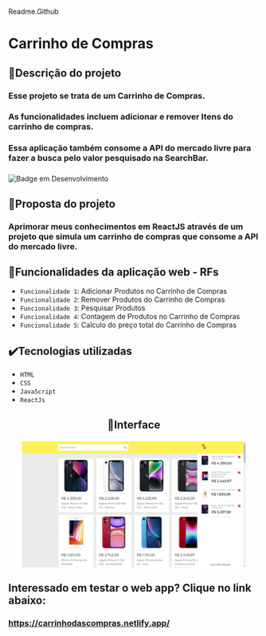 Readme.Github

# Carrinho de Compras

## 📱Descrição do projeto

### Esse projeto se trata de um Carrinho de Compras.

### As funcionalidades incluem adicionar e remover Itens do carrinho de compras.

### Essa aplicação também consome a API do mercado livre para fazer a busca pelo valor pesquisado na SearchBar.

### 

![Badge em Desenvolvimento](http://img.shields.io/static/v1?label=STATUS&message=EM%20DESENVOLVIMENTO&color=GREEN&style=for-the-badge)

## 🎯Proposta do projeto

### Aprimorar meus conhecimentos em ReactJS através de um projeto que simula um carrinho de compras que consome a API do mercado livre.

## 🔨Funcionalidades da aplicação web - RFs

- `Funcionalidade 1`: Adicionar Produtos no Carrinho de Compras
- `Funcionalidade 2`: Remover Produtos do Carrinho de Compras
- `Funcionalidade 3`: Pesquisar Produtos
- `Funcionalidade 4`: Contagem de Produtos no Carrinho de Compras
- `Funcionalidade 5`: Calculo do preço total do Carrinho de Compras

## ✔️Tecnologias utilizadas

- `HTML`
- `CSS`
- `JavaScript`
- `ReactJs`

## <p align="center">📱Interface</p>

<p align="center">
<img src="/images/interfaceCarrinhoDeCompras.png" width="450px" align="center">
</p>

## Interessado em testar o web app? Clique no link abaixo:
### https://carrinhodascompras.netlify.app/
